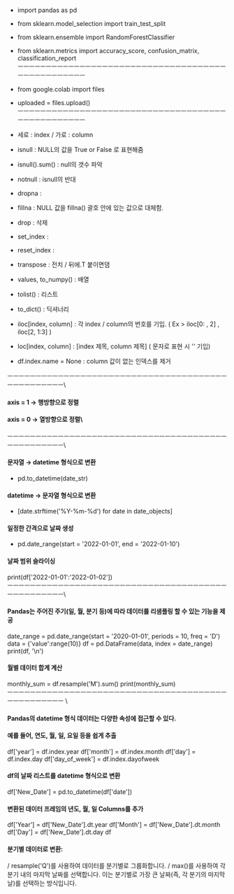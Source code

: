 - import pandas as pd
- from sklearn.model_selection import train_test_split
- from sklearn.ensemble import RandomForestClassifier
- from sklearn.metrics import accuracy_score, confusion_matrix, classification_report\
ㅡㅡㅡㅡㅡㅡㅡㅡㅡㅡㅡㅡㅡㅡㅡㅡㅡㅡㅡㅡㅡㅡㅡㅡㅡㅡㅡㅡㅡㅡㅡㅡㅡㅡㅡㅡㅡㅡㅡㅡㅡㅡㅡㅡㅡㅡㅡㅡㅡ
- from google.colab import files
- uploaded = files.upload()\
ㅡㅡㅡㅡㅡㅡㅡㅡㅡㅡㅡㅡㅡㅡㅡㅡㅡㅡㅡㅡㅡㅡㅡㅡㅡㅡㅡㅡㅡㅡㅡㅡㅡㅡㅡㅡㅡㅡㅡㅡㅡㅡㅡㅡㅡㅡㅡㅡㅡ
- 세로 : index / 가로 : column

- isnull : NULL의 값을 True or False 로 표현해줌
- isnull().sum() : null의 갯수 파악
- notnull : isnull의 반대 
- dropna : 
- fillna : NULL 값을 fillna() 괄호 안에 있는 값으로 대체함.
- drop : 삭제 
- set_index :  
- reset_index :
- transpose : 전치 / 뒤에.T 붙이면댐 

- values, to_numpy() : 배열 
- tolist() : 리스트
- to_dict() : 딕셔너리 

- iloc[index, column] : 각 index / column의 번호를 기입. ( Ex > iloc[0: , 2] , iloc[2, 1:3] )
- loc[index, column] : [index 제목, column 제목] ( 문자로 표현 시 '' 기입)

- df.index.name = None : column 값이 없는 인덱스를 제거 

ㅡㅡㅡㅡㅡㅡㅡㅡㅡㅡㅡㅡㅡㅡㅡㅡㅡㅡㅡㅡㅡㅡㅡㅡㅡㅡㅡㅡㅡㅡㅡㅡㅡㅡㅡㅡㅡㅡㅡㅡㅡㅡㅡㅡㅡㅡㅡㅡㅡ\
#### axis = 1 → 행방향으로 정렬 
#### axis = 0 → 열방향으로 정렬\
ㅡㅡㅡㅡㅡㅡㅡㅡㅡㅡㅡㅡㅡㅡㅡㅡㅡㅡㅡㅡㅡㅡㅡㅡㅡㅡㅡㅡㅡㅡㅡㅡㅡㅡㅡㅡㅡㅡㅡㅡㅡㅡㅡㅡㅡㅡㅡㅡㅡ\
#### 문자열 → datetime 형식으로 변환
- pd.to_datetime(date_str)

#### datetime → 문자열 형식으로 변환
- [date.strftime('%Y-%m-%d') for date in date_objects]

#### 일정한 간격으로 날짜 생성  
- pd.date_range(start = '2022-01-01', end = '2022-01-10')

#### 날짜 범위 슬라이싱
print(df['2022-01-01':'2022-01-02'])
\
ㅡㅡㅡㅡㅡㅡㅡㅡㅡㅡㅡㅡㅡㅡㅡㅡㅡㅡㅡㅡㅡㅡㅡㅡㅡㅡㅡㅡㅡㅡㅡㅡㅡㅡㅡㅡㅡㅡㅡㅡㅡㅡㅡㅡㅡㅡㅡㅡㅡ\
#### Pandas는 주어진 주기(일, 월, 분기 등)에 따라 데이터를 리샘플링 할 수 있는 기능을 제공 
date_range = pd.date_range(start = '2020-01-01', periods = 10, freq = 'D')
data = {'value':range(10)}
df = pd.DataFrame(data, index = date_range)
print(df, '\n')

#### 월별 데이터 합계 계산
monthly_sum = df.resample('M').sum()
print(monthly_sum)\
ㅡㅡㅡㅡㅡㅡㅡㅡㅡㅡㅡㅡㅡㅡㅡㅡㅡㅡㅡㅡㅡㅡㅡㅡㅡㅡㅡㅡㅡㅡㅡㅡㅡㅡㅡㅡㅡㅡㅡㅡㅡㅡㅡㅡㅡㅡㅡㅡㅡ
\
#### Pandas의 datetime 형식 데이터는 다양한 속성에 접근할 수 있다. 
#### 예를 들어, 연도, 월, 일, 요일 등을 쉽게 추출

df['year'] = df.index.year
df['month'] = df.index.month
df['day'] = df.index.day
df['day_of_week'] = df.index.dayofweek

#### df의 날짜 리스트를 datetime 형식으로 변환
df['New_Date'] = pd.to_datetime(df['date'])

#### 변환된 데이터 프레임의 년도, 월, 일 Columns를 추가
df['Year'] = df['New_Date'].dt.year
df['Month'] = df['New_Date'].dt.month
df['Day'] = df['New_Date'].dt.day
df

#### 분기별 데이터로 변환:
/ resample('Q')를 사용하여 데이터를 분기별로 그룹화합니다.
/ max()를 사용하여 각 분기 내의 마지막 날짜를 선택합니다. 이는 분기별로 가장 큰 날짜(즉, 각 분기의 마지막 날)를 선택하는 방식입니다.











